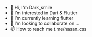 - 👋 Hi, I’m Dark_smile
- 👀 I’m interested in Dart & Flutter
- 🌱 I’m currently learning flutter
- 💞️ I’m looking to collaborate on ...
- 📫 How to reach me t.me/hasan_css

<!---
Mohammad3122/Mohammad3122 is a ✨ special ✨ repository because its `README.md` (this file) appears on your GitHub profile.
You can click the Preview link to take a look at your changes.
--->
